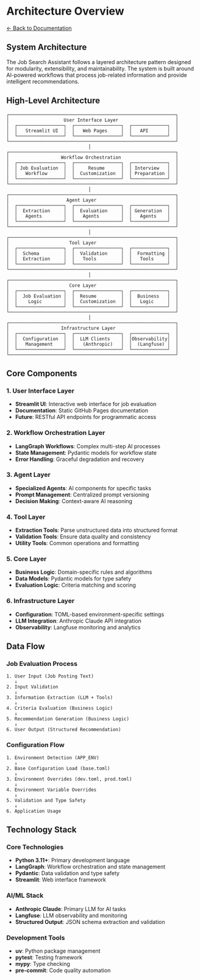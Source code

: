# Architecture Overview

[← Back to Documentation](README.md)

## System Architecture

The Job Search Assistant follows a layered architecture pattern designed for modularity, extensibility, and maintainability. The system is built around AI-powered workflows that process job-related information and provide intelligent recommendations.

## High-Level Architecture

```
┌─────────────────────────────────────────────────────────────┐
│                    User Interface Layer                     │
│  ┌─────────────────┐  ┌─────────────────┐  ┌─────────────┐  │
│  │   Streamlit UI  │  │   Web Pages     │  │   API       │  │
│  └─────────────────┘  └─────────────────┘  └─────────────┘  │
└─────────────────────────────────────────────────────────────┘
                              │
┌─────────────────────────────────────────────────────────────┐
│                   Workflow Orchestration                    │
│  ┌─────────────────┐  ┌─────────────────┐  ┌─────────────┐  │
│  │ Job Evaluation  │  │     Resume      │  │ Interview   │  │
│  │   Workflow      │  │  Customization  │  │ Preparation │  │
│  └─────────────────┘  └─────────────────┘  └─────────────┘  │
└─────────────────────────────────────────────────────────────┘
                              │
┌─────────────────────────────────────────────────────────────┐
│                     Agent Layer                             │
│  ┌─────────────────┐  ┌─────────────────┐  ┌─────────────┐  │
│  │  Extraction     │  │  Evaluation     │  │ Generation  │  │
│  │   Agents        │  │   Agents        │  │   Agents    │  │
│  └─────────────────┘  └─────────────────┘  └─────────────┘  │
└─────────────────────────────────────────────────────────────┘
                              │
┌─────────────────────────────────────────────────────────────┐
│                      Tool Layer                             │
│  ┌─────────────────┐  ┌─────────────────┐  ┌─────────────┐  │
│  │  Schema         │  │  Validation     │  │  Formatting │  │
│  │  Extraction     │  │   Tools         │  │   Tools     │  │
│  └─────────────────┘  └─────────────────┘  └─────────────┘  │
└─────────────────────────────────────────────────────────────┘
                              │
┌─────────────────────────────────────────────────────────────┐
│                      Core Layer                             │
│  ┌─────────────────┐  ┌─────────────────┐  ┌─────────────┐  │
│  │  Job Evaluation │  │  Resume         │  │  Business   │  │
│  │    Logic        │  │  Customization  │  │   Logic     │  │
│  └─────────────────┘  └─────────────────┘  └─────────────┘  │
└─────────────────────────────────────────────────────────────┘
                              │
┌─────────────────────────────────────────────────────────────┐
│                   Infrastructure Layer                      │
│  ┌─────────────────┐  ┌─────────────────┐  ┌─────────────┐  │
│  │  Configuration  │  │  LLM Clients    │  │Observability│  │
│  │   Management    │  │   (Anthropic)   │  │  (Langfuse) │  │
│  └─────────────────┘  └─────────────────┘  └─────────────┘  │
└─────────────────────────────────────────────────────────────┘
```

## Core Components

### 1. User Interface Layer
- **Streamlit UI**: Interactive web interface for job evaluation
- **Documentation**: Static GitHub Pages documentation
- **Future**: RESTful API endpoints for programmatic access

### 2. Workflow Orchestration Layer
- **LangGraph Workflows**: Complex multi-step AI processes
- **State Management**: Pydantic models for workflow state
- **Error Handling**: Graceful degradation and recovery

### 3. Agent Layer
- **Specialized Agents**: AI components for specific tasks
- **Prompt Management**: Centralized prompt versioning
- **Decision Making**: Context-aware AI reasoning

### 4. Tool Layer
- **Extraction Tools**: Parse unstructured data into structured format
- **Validation Tools**: Ensure data quality and consistency
- **Utility Tools**: Common operations and formatting

### 5. Core Layer
- **Business Logic**: Domain-specific rules and algorithms
- **Data Models**: Pydantic models for type safety
- **Evaluation Logic**: Criteria matching and scoring

### 6. Infrastructure Layer
- **Configuration**: TOML-based environment-specific settings
- **LLM Integration**: Anthropic Claude API integration
- **Observability**: Langfuse monitoring and analytics

## Data Flow

### Job Evaluation Process
```
1. User Input (Job Posting Text)
   ↓
2. Input Validation
   ↓
3. Information Extraction (LLM + Tools)
   ↓
4. Criteria Evaluation (Business Logic)
   ↓
5. Recommendation Generation (Business Logic)
   ↓
6. User Output (Structured Recommendation)
```

### Configuration Flow
```
1. Environment Detection (APP_ENV)
   ↓
2. Base Configuration Load (base.toml)
   ↓
3. Environment Overrides (dev.toml, prod.toml)
   ↓
4. Environment Variable Overrides
   ↓
5. Validation and Type Safety
   ↓
6. Application Usage
```

## Technology Stack

### Core Technologies
- **Python 3.11+**: Primary development language
- **LangGraph**: Workflow orchestration and state management
- **Pydantic**: Data validation and type safety
- **Streamlit**: Web interface framework

### AI/ML Stack
- **Anthropic Claude**: Primary LLM for AI tasks
- **Langfuse**: LLM observability and monitoring
- **Structured Output**: JSON schema extraction and validation

### Development Tools
- **uv**: Python package management
- **pytest**: Testing framework
- **mypy**: Type checking
- **pre-commit**: Code quality automation
